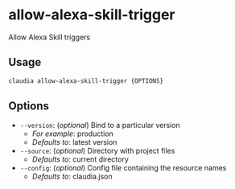 # allow-alexa-skill-trigger

Allow Alexa Skill triggers

## Usage

```bash
claudia allow-alexa-skill-trigger {OPTIONS}
```

## Options

*  `--version`:  (_optional_) Bind to a particular version
    * _For example_: production
    * _Defaults to_: latest version
*  `--source`:  (_optional_) Directory with project files
    * _Defaults to_: current directory
*  `--config`:  (_optional_) Config file containing the resource names
    * _Defaults to_: claudia.json
